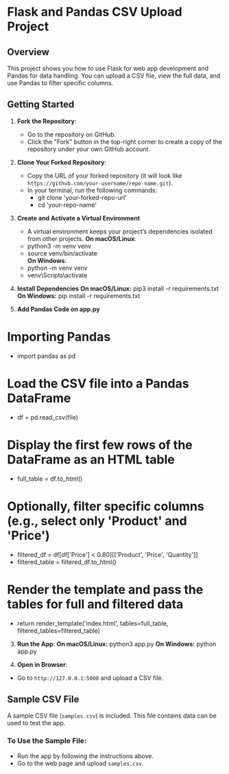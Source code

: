 # Flask and Pandas CSV Upload Project

## Overview
This project shows you how to use Flask for web app development and Pandas for data handling. You can upload a CSV file, view the full data, and use Pandas to filter specific columns.

## Getting Started

1. **Fork the Repository**:
   - Go to the repository on GitHub.
   - Click the "Fork" button in the top-right corner to create a copy of the repository under your own GitHub account.
  
2. **Clone Your Forked Repository**:
   - Copy the URL of your forked repository (it will look like `https://github.com/your-username/repo-name.git`).
   - In your terminal, run the following commands:
      - git clone 'your-forked-repo-url'
      - cd 'your-repo-name'

3. **Create and Activate a Virtual Environment**
   - A virtual environment keeps your project’s dependencies isolated from other projects.
   **On macOS/Linux**:
   - python3 -m venv venv  
   - source venv/bin/activate  
   **On Windows**:
   - python -m venv venv  
   - venv\Scripts\activate 

4. **Install Dependencies**
**On macOS/Linux:**
pip3 install -r requirements.txt
**On Windows:**
pip install -r requirements.txt

5. **Add Pandas Code on app.py**
# Importing Pandas
- import pandas as pd
# Load the CSV file into a Pandas DataFrame
- df = pd.read_csv(file)

# Display the first few rows of the DataFrame as an HTML table
- full_table = df.to_html()

# Optionally, filter specific columns (e.g., select only 'Product' and 'Price')
- filtered_df = df[df['Price'] < 0.80][['Product', 'Price', 'Quantity']]
- filtered_table = filtered_df.to_html()

# Render the template and pass the tables for full and filtered data
- return render_template('index.html', tables=full_table, filtered_tables=filtered_table)

3. **Run the App**:
**On macOS/Linux:**
python3 app.py
**On Windows:**
python app.py

4. **Open in Browser**:
- Go to `http://127.0.0.1:5000` and upload a CSV file.

## Sample CSV File

A sample CSV file (`samples.csv`) is included. This file contains data can be used to test the app.

### To Use the Sample File:
- Run the app by following the instructions above.
- Go to the web page and upload `samples.csv`.
